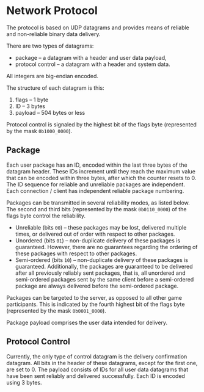 # Network Protocol

The protocol is based on UDP datagrams and provides means of reliable and
non-reliable binary data delivery.

There are two types of datagrams:

* package – a datagram with a header and user data payload,
* protocol control – a datagram with a header and system data.

All integers are big-endian encoded.

The structure of each datagram is this:

1. flags – 1 byte
1. ID – 3 bytes
1. payload – 504 bytes or less

Protocol control is signaled by the highest bit of the flags byte (represented
by the mask `0b1000_0000`).

## Package

Each user package has an ID, encoded within the last three bytes of the
datagram header. These IDs increment until they reach the maximum value that
can be encoded within three bytes, after which the counter resets to 0. The ID
sequence for reliable and unreliable packages are independent. Each connection
/ client has independent reliable package numbering.

Packages can be transmitted in several reliability modes, as listed below. The
second and third bits (represented by the mask `0b0110_0000`) of the flags byte
control the reliability.

* Unreliable (bits `00`) – these packages may be lost, delivered multiple
  times, or delivered out of order with respect to other packages.
* Unordered (bits `01`) – non-duplicate delivery of these packages is
  guaranteed. However, there are no guarantees regarding the ordering of these
  packages with respect to other packages.
* Semi-ordered (bits `10`) – non-duplicate delivery of these packages is
  guaranteed. Additionally, the packages are guaranteed to be delivered after
  all previously reliably sent packages, that is, all unordered and
  semi-ordered packages sent by the same client before a semi-ordered package
  are always delivered before the semi-ordered package.

Packages can be targeted to the server, as opposed to all other game
participants. This is indicated by the fourth highest bit of the flags byte
(represented by the mask `0b0001_0000`).

Package payload comprises the user data intended for delivery.

## Protocol Control

Currently, the only type of control datagram is the delivery confirmation
datagram. All bits in the header of these datagrams, except for the first one,
are set to 0. The payload consists of IDs for all user data datagrams that have
been sent reliably and delivered successfully. Each ID is encoded using 3
bytes.
